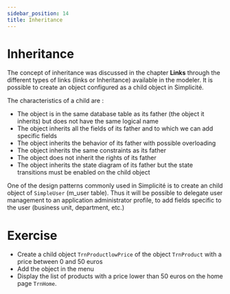 ```yaml
---
sidebar_position: 14
title: Inheritance
---
```


Inheritance
====================

The concept of inheritance was discussed in the chapter **Links** through the different types of links (links or Inheritance) available in the modeler. 
It is possible to create an object configured as a child object in Simplicité. 

The characteristics of a child are :
- The object is in the same database table as its father (the object it inherits) but does not have the same logical name
- The object inherits all the fields of its father and to which we can add specific fields
- The object inherits the behavior of its father with possible overloading
- The object inherits the same constraints as its father
- The object does not inherit the rights of its father
- The object inherits the state diagram of its father but the state transitions must be enabled on the child object

One of the design patterns commonly used in Simplicité is to create an child object of `SimpleUser` (m_user table).
Thus it will be possible to delegate user management to an application administrator profile, to add fields specific to the user (business unit, department, etc.)

Exercise
====================

- Create a child object `TrnProductlowPrice` of the object `TrnProduct` with a price between 0 and 50 euros
- Add the object in the menu
- Display the list of products with a price lower than 50 euros on the home page `TrnHome`.
 

